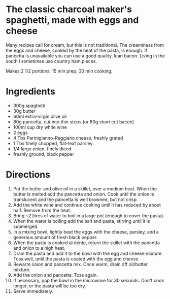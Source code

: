 ---
---
# The classic charcoal maker's spaghetti, made with eggs and cheese

Many recipes call for cream, but this is not traditional. The creaminess from the eggs and cheese, cooked by the heat of the pasta, is enough. If pancetta is unavailable you can use a good quality, lean bacon. Living in the south I sometimes use country ham pieces. 

Makes 2 1/2 portions. 15 min prep, 30 min cooking.

# Ingredients 
* 300g spaghetti
* 30g butter
* 60ml extra-virgin olive oil
* 80g pancetta, cut into thin strips (or 80g short cut bacon)
* 100ml cup dry white wine
* 2 eggs
* 4 Tbs Parmigianno-Reggiano cheese, freshly grated
* 1 Tbs finely chopped, flat-leaf parsley
* 1/4 large onion, finely diced
* freshly ground, black pepper

# Directions 

1. Put the butter and olive oil in a skillet, over a medium heat. When the butter is melted add the pancetta and onion. Cook until the onion is translucent and the pancetta is well browned, but not crisp.
2. Add the white wine and continue cooking until it has reduced by about half. Remove from the heat.
3. Bring ~2 litres of water to boil in a large pot (enough to cover the pasta).
4. When the water is boiling add the salt and pasta, stirring until it is submerged.
5. In a mixing bowl, lightly beat the eggs with the cheese, parsley, and a generous amount of fresh black pepper.
6. When the pasta is cooked al dente, return the skillet with the pancetta and onion to a high heat.
7. Drain the pasta and add it to the bowl with the egg and cheese mixture. Toss well, until the pasta is coated with the egg and cheese.
8. Rewarm onion and pancetta mix. Once warm, drain off oil/butter mixture.
9. Add the onion and pancetta. Toss again.
10. If necessary, pop the bowl in the microwave for 30 seconds. Don't cook longer, or the pasta will be too dry.
11. Serve immediately.
